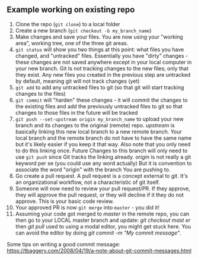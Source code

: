 ## Example working on existing repo 
1. Clone the repo (`git clone`) to a local folder
2. Create a new branch (`git checkout -b my_branch_name`)
3. Make changes and save your files. You are now using your "working area", 
working tree, one of the three git areas.
4. `git status` will show you two things at this point: 
what files you have changed, and "untracked" files. Essentially 
you have "dirty" changes - these changes are not saved anywhere 
except in your local computer in your new branch. Git
Is not tracking changes to the new files; only that they exist. 
Any new files you created in the previous step are 
untracked by default, meaning git will not track changes (yet)
5. `git add` to add any untracked files to git 
(so that git will start tracking changes to the files)  
6. `git commit` will "harden" these changes - it will commit the 
changes to the existing files and add the previously untracked 
files to git so that changes to those files in the future will be tracked
7. `git push --set-upstream origin my_branch_name` to upload your new 
branch and its changes to the original (remote) repo. *upstream* 
is basically linking this new local branch to a new remote branch. 
Your local branch and the remote branch do not have to have the 
same name but it's likely easier if you keep it that way. 
Also note that you only need to do this linking once. Future
Changes to this branch will only need to use `git push` since
Git tracks the linking already. 
*origin* is not really a git keyword per se (you could use any word actually) 
But it is convention to associate the word "origin" with the branch
You are pushing to. 
8. Go create a pull request. A pull request is a concept external to git. 
It's an organizational workflow, not a characteristic of git itself.
9. Someone will now need to review your pull request/PR. If they approve, they will
approve the pull request, or they will decline if it they do not approve. This is
your basic code review. 
10. Your approved PR is now `git merge` into `master` - you did it!
10. Assuming your code got merged to _master_ in the 
remote repo, you can then go to your LOCAL master branch and update: _git checkout mast
er_ then _git pull_ used to using a modal editor, you might get stuck here. 
You can avoid the editor by doing _git commit -m "My commit message"_. 

Some tips on writing a good commit message: https://tbaggery.com/2008/04/19/a-note-about-git-commit-messages.html
 
